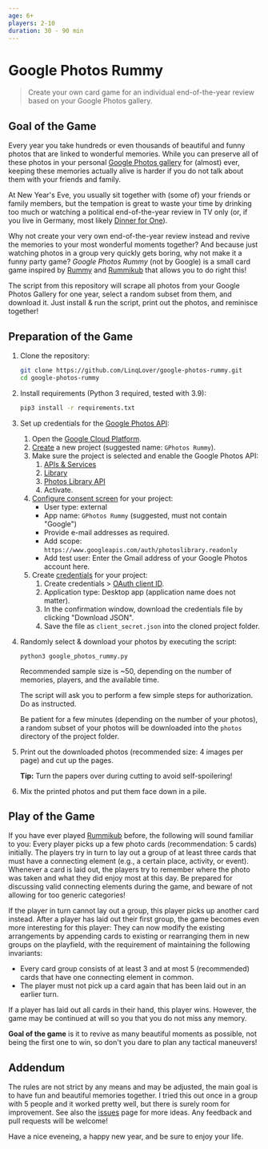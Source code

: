 ```yaml
---
age: 6+
players: 2-10
duration: 30 - 90 min
---
```


# Google Photos Rummy

> Create your own card game for an individual end-of-the-year review based on your Google Photos gallery.

## Goal of the Game

Every year you take hundreds or even thousands of beautiful and funny photos that are linked to wonderful memories.
While you can preserve all of these photos in your personal [Google Photos gallery](https://photos.google.com/) for (almost) ever, keeping these memories actually alive is harder if you do not talk about them with your friends and family.

At New Year's Eve, you usually sit together with (some of) your friends or family members, but the tempation is great to waste your time by drinking too much or watching a political end-of-the-year review in TV only (or, if you live in Germany, most likely [Dinner for One](https://www.youtube.com/watch?v=UmsKkebN2O4)).

Why not create your very own end-of-the-year review instead and revive the memories to your most wonderful moments together?
And because just watching photos in a group very quickly gets boring, why not make it a funny party game?
*Google Photos Rummy* (not by Google) is a small card game inspired by [Rummy](https://en.wikipedia.org/wiki/Rummy) and [Rummikub](https://en.wikipedia.org/wiki/Rummikub) that allows you to do right this!

The script from this repository will scrape all photos from your Google Photos Gallery for one year, select a random subset from them, and download it.
Just install & run the script, print out the photos, and reminisce together!

## Preparation of the Game

1. Clone the repository:

   ```sh
   git clone https://github.com/LinqLover/google-photos-rummy.git
   cd google-photos-rummy
   ```

2. Install requirements (Python 3 required, tested with 3.9):

   ```sh
   pip3 install -r requirements.txt
   ```

3. Set up credentials for the [Google Photos API](https://developers.google.com/photos):

   1. Open the [Google Cloud Platform](https://console.cloud.google.com/).
   2. [Create](https://console.cloud.google.com/projectcreate) a new project (suggested name: `GPhotos Rummy`).
   3. Make sure the project is selected and enable the Google Photos API:
      1. [APIs & Services](https://console.cloud.google.com/apis/dashboard)
      2. [Library](https://console.cloud.google.com/apis/library)
      3. [Photos Library API](https://console.cloud.google.com/apis/library/photoslibrary.googleapis.com)
      4. Activate.
   4. [Configure consent screen](https://console.cloud.google.com/apis/credentials/consent) for your project:
      - User type: external
      - App name: `GPhotos Rummy` (suggested, must not contain "Google")
      - Provide e-mail addresses as required.
      - Add scope: `https://www.googleapis.com/auth/photoslibrary.readonly`
      - Add test user: Enter the Gmail address of your Google Photos account here.
   5. Create [credentials](https://console.cloud.google.com/apis/api/photoslibrary.googleapis.com/credentials) for your project:
      1. Create credentials > [OAuth client ID](https://console.cloud.google.com/apis/credentials/oauthclient?previousPage=%2Fapis%2Fapi%2Fphotoslibrary.googleapis.com%2Fcredentials).
	  2. Application type: Desktop app (application name does not matter).
	  3. In the confirmation window, download the credentials file by clicking "Download JSON".
	  4. Save the file as `client_secret.json` into the cloned project folder.

4. Randomly select & download your photos by executing the script:

   ```shell
   python3 google_photos_rummy.py
   ```

   Recommended sample size is ~50, depending on the number of memories, players, and the available time.

   The script will ask you to perform a few simple steps for authorization.
   Do as instructed.

   Be patient for a few minutes (depending on the number of your photos), a random subset of your photos will be downloaded into the `photos` directory of the project folder.

5. Print out the downloaded photos (recommended size: 4 images per page) and cut up the pages.

   **Tip:** Turn the papers over during cutting to avoid self-spoilering!

6. Mix the printed photos and put them face down in a pile.

## Play of the Game

If you have ever played [Rummikub](https://en.wikipedia.org/wiki/Rummikub) before, the following will sound familiar to you:
Every player picks up a few photo cards (recommendation: 5 cards) initially.
The players try in turn to lay out a group of at least three cards that must have a connecting element (e.g., a certain place, activity, or event).
Whenever a card is laid out, the players try to remember where the photo was taken and what they did enjoy most at this day.
Be prepared for discussing valid connecting elements during the game, and beware of not allowing for too generic categories!

If the player in turn cannot lay out a group, this player picks up another card instead.
After a player has laid out their first group, the game becomes even more interesting for this player:
They can now modify the existing arrangements by appending cards to existing or rearranging them in new groups on the playfield, with the requirement of maintaining the following invariants:

- Every card group consists of at least 3 and at most 5 (recommended) cards that have one connecting element in common.
- The player must not pick up a card again that has been laid out in an earlier turn.

If a player has laid out all cards in their hand, this player wins.
However, the game may be continued at will so you that you do not miss any memory.

**Goal of the game** is it to revive as many beautiful moments as possible, not being the first one to win, so don't you dare to plan any tactical maneuvers!

## Addendum

The rules are not strict by any means and may be adjusted, the main goal is to have fun and beautiful memories together.
I tried this out once in a group with 5 people and it worked pretty well, but there is surely room for improvement.
See also the [issues](https://github.com/LinqLover/google-photos-rummy/issues) page for more ideas.
Any feedback and pull requests will be welcome!

Have a nice eveneing, a happy new year, and be sure to enjoy your life.
